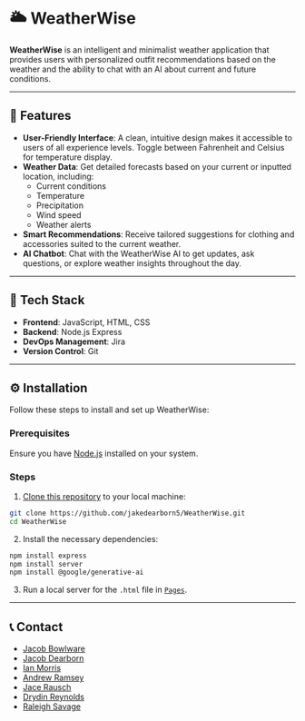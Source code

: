 # :sun_behind_large_cloud: WeatherWise

**WeatherWise** is an intelligent and minimalist weather application that provides users with personalized outfit recommendations based on the weather and the ability to chat with an AI about current and future conditions.

---

## :star2: Features

- **User-Friendly Interface**: A clean, intuitive design makes it accessible to users of all experience levels. Toggle between Fahrenheit and Celsius for temperature display.
- **Weather Data**: Get detailed forecasts based on your current or inputted location, including:
  - Current conditions
  - Temperature
  - Precipitation
  - Wind speed
  - Weather alerts
- **Smart Recommendations**: Receive tailored suggestions for clothing and accessories suited to the current weather.
- **AI Chatbot**: Chat with the WeatherWise AI to get updates, ask questions, or explore weather insights throughout the day.

---

## :rocket: Tech Stack

- **Frontend**: JavaScript, HTML, CSS
- **Backend**: Node.js Express
- **DevOps Management**: Jira
- **Version Control**: Git

---

## :gear: Installation

Follow these steps to install and set up WeatherWise:

### Prerequisites

Ensure you have [Node.js](https://nodejs.org/en/learn/getting-started/how-to-install-nodejs) installed on your system.

### Steps

1. [Clone this repository](https://docs.github.com/en/repositories/creating-and-managing-repositories/cloning-a-repository) to your local machine:

```bash
git clone https://github.com/jakedearborn5/WeatherWise.git
cd WeatherWise
```

2. Install the necessary dependencies:

```bash
npm install express
npm install server
npm install @google/generative-ai
```

3. Run a local server for the `.html` file in [`Pages`](Pages/).

---

## :telephone_receiver: Contact

- [Jacob Bowlware](mailto:jacob.bowlware@ou.edu)
- [Jacob Dearborn](mailto:jtdear4@ou.edu)
- [Ian Morris](mailto:ianrhys777@gmail.com)
- [Andrew Ramsey](mailto:andrew.t.ramsey.1@gmail.com)
- [Jace Rausch](mailto:jacerausch@gmail.com)
- [Drydin Reynolds](mailto:drydin.reynolds@ou.edu)
- [Raleigh Savage](mailto:Raleigh.d.savage@ou.edu)
